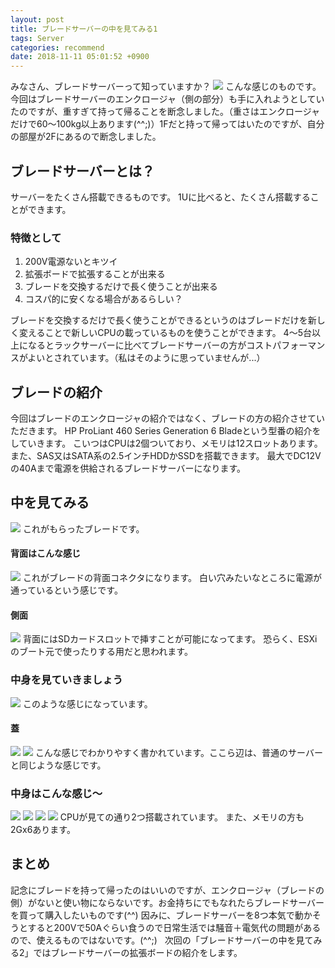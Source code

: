```yaml
---
layout: post
title: ブレードサーバーの中を見てみる1
tags: Server
categories: recommend
date: 2018-11-11 05:01:52 +0900
---
```


みなさん、ブレードサーバーって知っていますか？ ![](../../../../images/server/hardware/brade/brade0.jpg) こんな感じのものです。 今回はブレードサーバーのエンクロージャ（側の部分）も手に入れようとしていたのですが、重すぎて持って帰ることを断念しました。（重さはエンクロージャだけで60～100kg以上あります(^^;)）1Fだと持って帰ってはいたのですが、自分の部屋が2Fにあるので断念しました。

ブレードサーバーとは？
-----------

サーバーをたくさん搭載できるものです。 1Uに比べると、たくさん搭載することができます。

### 特徴として

1.  200V電源ないとキツイ
2.  拡張ボードで拡張することが出来る
3.  ブレードを交換するだけで長く使うことが出来る
4.  コスパ的に安くなる場合があるらしい？

ブレードを交換するだけで長く使うことができるというのはブレードだけを新しく変えることで新しいCPUの載っているものを使うことができます。 4～5台以上になるとラックサーバーに比べてブレードサーバーの方がコストパフォーマンスがよいとされています。（私はそのように思っていませんが...）

ブレードの紹介
-------

今回はブレードのエンクロージャの紹介ではなく、ブレードの方の紹介させていただきます。 HP ProLiant 460 Series Generation 6 Bladeという型番の紹介をしていきます。 こいつはCPUは2個ついており、メモリは12スロットあります。また、SAS又はSATA系の2.5インチHDDかSSDを搭載できます。 最大でDC12Vの40Aまで電源を供給されるブレードサーバーになります。

中を見てみる
------

![](../../../../images/server/hardware/brade/brade1.jpg) これがもらったブレードです。

#### 背面はこんな感じ

![](../../../../images/server/hardware/brade/brade2.jpg) これがブレードの背面コネクタになります。 白い穴みたいなところに電源が通っているという感じです。

#### 側面

![](../../../../images/server/hardware/brade/brade3.jpg) 背面にはSDカードスロットで挿すことが可能になってます。 恐らく、ESXiのブート元で使ったりする用だと思われます。

### 中身を見ていきましょう

![](../../../../images/server/hardware/brade/blade4.jpg) このような感じになっています。

#### 蓋

![](../../../../images/server/hardware/brade/blade5.jpg) ![](../../../../images/server/hardware/brade/blade6.jpg) こんな感じでわかりやすく書かれています。ここら辺は、普通のサーバーと同じような感じです。

### 中身はこんな感じ～

![](../../../../images/server/hardware/brade/blade7.jpg) ![](../../../../images/server/hardware/brade/blade8.jpg) ![](../../../../images/server/hardware/brade/blade9.jpg) ![](../../../../images/server/hardware/brade/blade10.jpg) CPUが見ての通り2つ搭載されています。 また、メモリの方も2Gx6あります。

まとめ
---

記念にブレードを持って帰ったのはいいのですが、エンクロージャ（ブレードの側）がないと使い物にならないです。お金持ちにでもなれたらブレードサーバーを買って購入したいものです(^^) 因みに、ブレードサーバーを8つ本気で動かそうとすると200Vで50Aぐらい食うので日常生活では騒音＋電気代の問題があるので、使えるものではないです。(^^;)   次回の「ブレードサーバーの中を見てみる2」ではブレードサーバーの拡張ボードの紹介をします。